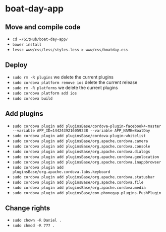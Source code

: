 # boat-day-app

## Move and compile code
* `cd ~/GitHub/boat-day-app/`
* `bower install`
* `lessc www/css/less/styles.less > www/css/boatday.css`

## Deploy
* `sudo rm -R plugins` we delete the current plugins
* `sudo cordova platform remove ios` delete the current release
* `sudo rm -R platforms` we delete the current plugins
* `sudo cordova platform add ios`
* `sudo cordova build`

## Add plugins
* `sudo cordova plugin add pluginsBase/cordova-plugin-facebook4-master --variable APP_ID=1442439216059238 --variable APP_NAME=BoatDay`
* `sudo cordova plugin add pluginsBase/cordova-plugin-whitelist`
* `sudo cordova plugin add pluginsBase/org.apache.cordova.camera`
* `sudo cordova plugin add pluginsBase/org.apache.cordova.console`
* `sudo cordova plugin add pluginsBase/org.apache.cordova.dialogs`
* `sudo cordova plugin add pluginsBase/org.apache.cordova.geolocation`
* `sudo cordova plugin add pluginsBase/org.apache.cordova.inappbrowser`
* `sudo cordova plugin add pluginsBase/org.apache.cordova.labs.keyboard`
* `sudo cordova plugin add pluginsBase/org.apache.cordova.statusbar`
* `sudo cordova plugin add pluginsBase/org.apache.cordova.file`
* `sudo cordova plugin add pluginsBase/org.apache.cordova.media`
* `sudo cordova plugin add pluginsBase/com.phonegap.plugins.PushPlugin`

## Change rights
* `sudo chown -R Daniel .`
* `sudo chmod -R 777 .`